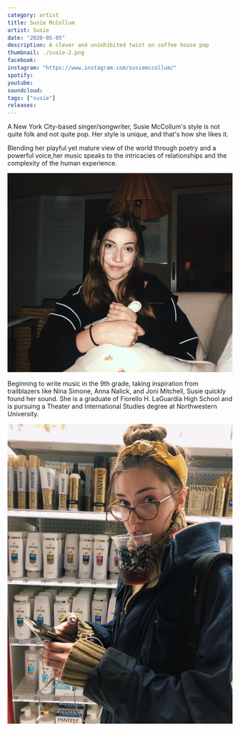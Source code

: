 ```yaml
---
category: artist
title: Susie McCollum
artist: Susie
date: "2020-05-05"
description: A clever and uninhibited twist on coffee house pop
thumbnail: ./susie-2.png
facebook:
instagram: "https://www.instagram.com/susiemccollum/"
spotify:
youtube:
soundcloud:
tags: ["susie"]
releases:
---
```


A New York City-based singer/songwriter, Susie McCollum's style is not quite folk and not quite pop. Her style is unique, and that's how she likes it.

Blending her playful yet mature view of the world through poetry and a powerful voice,her music speaks to the intricacies of relationships and the complexity of the human experience.

![Susie](./susie-1.jpg)

Beginning to write music in the 9th grade, taking inspiration from trailblazers like Nina Simone, Anna Nalick, and Joni Mitchell, Susie quickly found her sound. She is a graduate of Fiorello H. LaGuardia High School and is pursuing a Theater and International Studies degree at Northwestern University.

![Susie](./susie-3.jpg)
